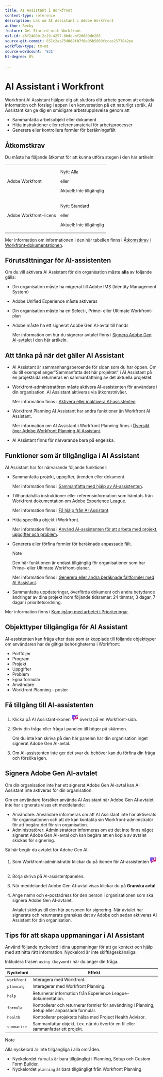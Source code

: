 ```yaml
---
title: AI Assistant i Workfront
content-type: reference
description: Läs om AI Assistant i Adobe Workfront
author: Becky
feature: Get Started with Workfront
exl-id: e5f2408b-2c29-4257-8bdc-bf20880de265
source-git-commit: 657c2aa75d088f87f8e05b5089fccae2577842ee
workflow-type: tm+mt
source-wordcount: '831'
ht-degree: 0%

---
```


# AI Assistant i Workfront

Workfront AI Assistant hjälper dig att slutföra ditt arbete genom att erbjuda information och förslag i appen i en konversation på ett naturligt språk. AI Assistant kan ge dig en smidigare arbetsupplevelse genom att

* Sammanfatta arbetsobjekt eller dokument
* Hitta instruktioner eller referensmaterial för arbetsprocesser
* Generera eller kontrollera formler för beräkningsfält

## Åtkomstkrav

Du måste ha följande åtkomst för att kunna utföra stegen i den här artikeln:

<table style="table-layout:auto"> 
 <col> 
 <col> 
 <tbody> 
  <tr> 
   <td role="rowheader">Adobe Workfront</td> 
   <td><p>Nytt: Alla</p>
       <p>eller</p>
       <p>Aktuell: Inte tillgänglig</p></td>
  </tr> 
  <tr> 
   <td role="rowheader">Adobe Workfront-licens</td> 
   <td><p>Nytt: Standard</p>
       <p>eller</p>
       <p>Aktuell: Inte tillgänglig</p></td>
  </tr> 
 </tbody> 
</table>

Mer information om informationen i den här tabellen finns i [Åtkomstkrav i Workfront-dokumentationen](/help/quicksilver/administration-and-setup/add-users/access-levels-and-object-permissions/access-level-requirements-in-documentation.md).

## Förutsättningar för AI-assistenten

Om du vill aktivera AI Assistant för din organisation måste **alla** av följande gälla:

* Din organisation måste ha migrerat till Adobe IMS (Identity Management System)
* Adobe Unified Experience måste aktiveras
* Din organisation måste ha en Select-, Prime- eller Ultimate Workfront-plan
* Adobe måste ha ett signerat Adobe Gen AI-avtal till hands

  Mer information om hur du signerar avtalet finns i [Signera Adobe Gen AI-avtalet](/help/quicksilver/workfront-basics/ai-assistant/ai-assistant-overview.md#sign-the-adobe-gen-ai-agreement) i den här artikeln.

## Att tänka på när det gäller AI Assistant

* AI Assistant är sammanhangsberoende för sidan som du har öppen. Om du till exempel anger&quot;Sammanfatta det här projektet&quot; i AI Assistant på en projektsida returneras en sammanfattning av det aktuella projektet.
* Workfront-administratören måste aktivera AI-assistenten för användare i din organisation. AI Assistant aktiveras via åtkomstnivåer.

  Mer information finns i [Aktivera eller inaktivera AI-assistenten](/help/quicksilver/workfront-basics/ai-assistant/enable-or-disable-assistant.md).

* Workfront Planning AI Assistant har andra funktioner än Workfront AI Assistant.

  Mer information om AI Assistant i Workfront Planning finns i [Översikt över Adobe Workfront Planning AI Assistant](/help/quicksilver/planning/general/planning-ai-assistant-overview.md).

* AI Assistant finns för närvarande bara på engelska.


## Funktioner som är tillgängliga i AI Assistant

AI Assistant har för närvarande följande funktioner:

* Sammanfatta projekt, uppgifter, ärenden eller dokument.

  Mer information finns i [Sammanfatta med hjälp av AI-assistenten](/help/quicksilver/workfront-basics/ai-assistant/summarize-this.md).

* Tillhandahålla instruktioner eller referensinformation som hämtats från Workfront dokumentation om Adobe Experience League.

  Mer information finns i [Få hjälp från AI Assistant](/help/quicksilver/workfront-basics/ai-assistant/use-ai-to-retrieve-instructions.md).

* Hitta specifika objekt i Workfront.

  Mer information finns i [Använd AI-assistenten för att arbeta med projekt, uppgifter och problem](/help/quicksilver/workfront-basics/ai-assistant/work-with-pti-through-ai-assisant.md).

* Generera eller förfina formler för beräknade anpassade fält.

  >[!NOTE]
  >
  >Den här funktionen är endast tillgänglig för organisationer som har Prime- eller Ultimate Workfront-planer.

  Mer information finns i [Generera eller ändra beräknade fältformler med AI Assistant](/help/quicksilver/workfront-basics/ai-assistant/use-ai-assistant-to-check-formulas.md).

* Sammanfatta uppdateringar, överförda dokument och andra betydande ändringar av dina projekt inom följande tidsramar: 24 timmar, 3 dagar, 7 dagar i prioritetsordning.

Mer information finns i [Kom igång med arbetet i Prioriteringar](/help/quicksilver/workfront-basics/priorities/catch-me-up.md).


## Objekttyper tillgängliga för AI Assistant

AI-assistenten kan fråga efter data som är kopplade till följande objekttyper om användaren har de giltiga behörigheterna i Workfront:

* Portföljer
* Program
* Projekt
* Uppgifter
* Problem
* Egna formulär
* Användare
* Workfront Planning - poster


## Få tillgång till AI-assistenten

1. Klicka på AI Assistant-ikonen ![AI Assistant](/help/quicksilver/workfront-basics/ai-assistant/assets/ai-assistant-icon.png) överst på en Workfront-sida.
1. Skriv din fråga eller fråga i panelen till höger på skärmen.

   Om du inte kan skriva på den här panelen har din organisation inget signerat Adobe Gen AI-avtal.

1. Om AI-assistenten inte ger det svar du behöver kan du förfina din fråga och försöka igen.

## Signera Adobe Gen AI-avtalet

Om din organisation inte har ett signerat Adobe Gen AI-avtal kan AI Assistant inte aktiveras för din organisation.

Om en användare försöker använda AI Assistant när Adobe Gen AI-avtalet inte har signerats visas ett meddelande:

* Användare: Användare informeras om att AI Assistant inte har aktiverats för organisationen och att de kan kontakta sin Workfront-administratör för att begära det för sin organisation.
* Administratörer: Administratörer informeras om att det inte finns något signerat Adobe Gen AI-avtal och kan begära att en kopia av avtalet skickas för signering.

Så här begär du avtalet för Adobe Gen AI:

1. Som Workfront-administratör klickar du på ikonen för AI-assistenten ![AI-assistenten](/help/quicksilver/workfront-basics/ai-assistant/assets/ai-assistant-icon.png) .
1. Börja skriva på AI-assistentpanelen.
1. När meddelandet Adobe Gen AI-avtal visas klickar du på **Granska avtal**.
1. Ange namn och e-postadress för den person i organisationen som ska signera Adobe Gen AI-avtalet.

   Avtalet skickas till den här personen för signering. När avtalet har signerats och returnerats granskas det av Adobe och sedan aktiveras AI Assistant för din organisation.

## Tips för att skapa uppmaningar i AI Assistant

Använd följande nyckelord i dina uppmaningar för att ge kontext och hjälp med att hitta rätt information. Nyckelord är inte skiftlägeskänsliga.

Inkludera frasen `using (keyword)` när du anger din fråga.

| Nyckelord | Effekt |
|---|---|
| `workfront` | Interagera med Workfront. |
| `planning ` | Interagerar med Workfront Planning. |
| `help` | Returnerar information från Experience League-dokumentation. |
| `formula` | Kontrollerar och returnerar formler för användning i Planning, Setup eller anpassade formulär. |
| `health` | Kontrollerar projektets hälsa med Project Health Advisor. |
| `summarize` | Sammanfattar objekt, t.ex. när du överför en fil eller sammanfattar ett projekt. |

>[!NOTE]
>
> Alla nyckelord är inte tillgängliga i alla områden.
>
>* Nyckelordet `formula` är bara tillgängligt i Planning, Setup och Custom Form Builder.
>* Nyckelordet `planning` är bara tillgängligt från Workfront Planning.





